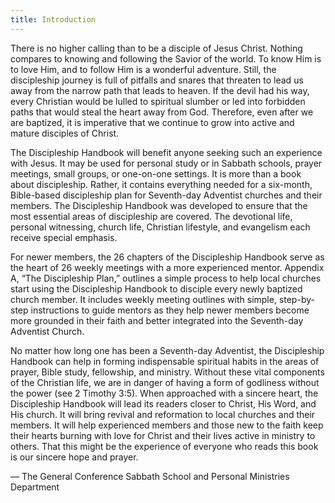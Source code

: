 ```yaml
---
title: Introduction
---
```


There is no higher calling than to be a disciple of Jesus Christ. Nothing compares to knowing and following the Savior of the world. To know Him is to love Him, and to follow Him is a wonderful adventure. Still, the discipleship journey is full of pitfalls and snares that threaten to lead us away from the narrow path that leads to heaven. If the devil had his way, every Christian would be lulled to spiritual slumber or led into forbidden paths that would steal the heart away from God. Therefore, even after we are baptized, it is imperative that we continue to grow into active and mature disciples of Christ.

The Discipleship Handbook will benefit anyone seeking such an experience with Jesus. It may be used for personal study or in Sabbath schools, prayer meetings, small groups, or one-on-one settings. It is more than a book about discipleship. Rather, it contains everything needed for a six-month, Bible-based discipleship plan for Seventh-day Adventist churches and their members. The Discipleship Handbook was developed to ensure that the most essential areas of discipleship are covered. The devotional life, personal witnessing, church life, Christian lifestyle, and evangelism each receive special emphasis.

For newer members, the 26 chapters of the Discipleship Handbook serve as the heart of 26 weekly meetings with a more experienced mentor. Appendix A, “The Discipleship Plan,” outlines a simple process to help local churches start using the Discipleship Handbook to disciple every newly baptized church member. It includes weekly meeting outlines with simple, step-by-step instructions to guide mentors as they help newer members become more grounded in their faith and better integrated into the Seventh-day Adventist Church.

No matter how long one has been a Seventh-day Adventist, the Discipleship Handbook can help in forming indispensable spiritual habits in the areas of prayer, Bible study, fellowship, and ministry. Without these vital components of the Christian life, we are in danger of having a form of godliness without the power (see 2 Timothy 3:5). When approached with a sincere heart, the Discipleship Handbook will lead its readers closer to Christ, His Word, and His church. It will bring revival and reformation to local churches and their members. It will help experienced members and those new to the faith keep their hearts burning with love for Christ and their lives active in ministry to others. That this might be the experience of everyone who reads this book is our sincere hope and prayer.

— The General Conference Sabbath School and Personal Ministries Department